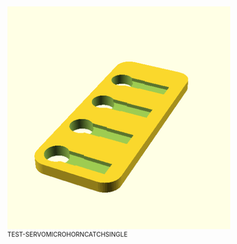 ![TEST-SERVOMICROHORNCATCHSINGLE](OOBB-TEST-SERVOMICROHORNCATCHSINGLE.png)  
TEST-SERVOMICROHORNCATCHSINGLE  